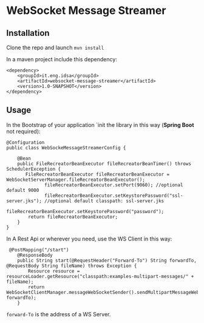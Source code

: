# WebSocket Message Streamer

## Installation
Clone the repo and launch `mvn install`

In a maven project include this dependency: 
```
<dependency>
    <groupId>it.eng.idsa</groupId>
    <artifactId>websocket-message-streamer</artifactId>
    <version>1.0-SNAPSHOT</version>
</dependency>
```


## Usage

In the Bootstrap of your application `init the library in this way (**Spring Boot** not required):
```
@Configuration
public class WebSockeMessageStreamerConfig {

    @Bean
    public FileRecreatorBeanExecutor fileRecreatorBeanTimer() throws SchedulerException {
       FileRecreatorBeanExecutor fileRecreatorBeanExecutor = WebSocketServerManager.fileRecreatorBeanExecutor();
              fileRecreatorBeanExecutor.setPort(9060); //optional default 9000
              fileRecreatorBeanExecutor.setKeystorePassword("ssl-server.jks"); //optional default classpath: ssl-server.jks
              fileRecreatorBeanExecutor.setKeystorePassword("password");
        return fileRecreatorBeanExecutor;
    }
}

```


In A Rest Api or wherever you need, use the WS Client in this way:

```
 @PostMapping("/start")
    @ResponseBody
    public String start(@RequestHeader("Forward-To") String forwardTo, @RequestBody String fileName) throws Exception {
        Resource resource = resourceLoader.getResource("classpath:examples-multipart-messages/" + fileName);
        return WebSocketClientManager.messageWebSocketSender().sendMultipartMessageWebSocketOverHttps(resource.getFile(), forwardTo);
    }

```

`forward-To` is the address of a WS Server.
